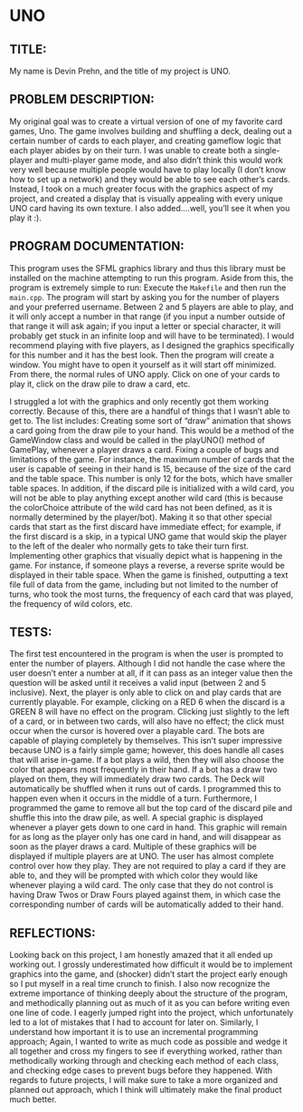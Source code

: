 # UNO
## TITLE:
My name is Devin Prehn, and the title of my project is UNO.

## PROBLEM DESCRIPTION:
My original goal was to create a virtual version of one of my favorite card games, Uno. The game involves building and shuffling a deck, dealing out a certain number of cards to each player, and creating gameflow logic that each player abides by on their turn. I was unable to create both a single-player and multi-player game mode, and also didn’t think this would work very well because multiple people would have to play locally (I don’t know how to set up a network) and they would be able to see each other’s cards. Instead, I took on a much greater focus with the graphics aspect of my project, and created a display that is visually appealing with every unique UNO card having its own texture. I also added….well, you’ll see it when you play it :).

## PROGRAM DOCUMENTATION:
This program uses the SFML graphics library and thus this library must be installed on the machine attempting to run this program.
Aside from this, the program is extremely simple to run:
Execute the `Makefile` and then run the `main.cpp`.
The program will start by asking you for the number of players and your preferred username. Between 2 and 5 players are able to play, and it will only accept a number in that range (if you input a number outside of that range it will ask again; if you input a letter or special character, it will probably get stuck in an infinite loop and will have to be terminated). I would recommend playing with five players, as I designed the graphics specifically for this number and it has the best look.
Then the program will create a window. You might have to open it yourself as it will start off minimized.
From there, the normal rules of UNO apply. Click on one of your cards to play it, click on the draw pile to draw a card, etc.

I struggled a lot with the graphics and only recently got them working correctly. Because of this, there are a handful of things that I wasn’t able to get to. The list includes:
Creating some sort of “draw” animation that shows a card going from the draw pile to your hand. This would be a method of the GameWindow class and would be called in the playUNO() method of GamePlay, whenever a player draws a card.
Fixing a couple of bugs and limitations of the game. For instance, the maximum number of cards that the user is capable of seeing in their hand is 15, because of the size of the card and the table space. This number is only 12 for the bots, which have smaller table spaces. In addition, if the discard pile is initialized with a wild card, you will not be able to play anything except another wild card (this is because the colorChoice attribute of the wild card has not been defined, as it is normally determined by the player/bot).
Making it so that other special cards that start as the first discard have immediate effect; for example, if the first discard is a skip, in a typical UNO game that would skip the player to the left of the dealer who normally gets to take their turn first.
Implementing other graphics that visually depict what is happening in the game. For instance, if someone plays a reverse, a reverse sprite would be displayed in their table space.
When the game is finished, outputting a text file full of data from the game, including but not limited to the number of turns, who took the most turns, the frequency of each card that was played, the frequency of wild colors, etc.

## TESTS:
The first test encountered in the program is when the user is prompted to enter the number of players. Although I did not handle the case where the user doesn’t enter a number at all, if it can pass as an integer value then the question will be asked until it receives a valid input (between 2 and 5 inclusive).
Next, the player is only able to click on and play cards that are currently playable. For example, clicking on a RED 6 when the discard is a GREEN 8 will have no effect on the program. Clicking just slightly to the left of a card, or in between two cards, will also have no effect; the click must occur when the cursor is hovered over a playable card.
The bots are capable of playing completely by themselves. This isn’t super impressive because UNO is a fairly simple game; however, this does handle all cases that will arise in-game. If a bot plays a wild, then they will also choose the color that appears most frequently in their hand. If a bot has a draw two played on them, they will immediately draw two cards.
The Deck will automatically be shuffled when it runs out of cards. I programmed this to happen even when it occurs in the middle of a turn. Furthermore, I programmed the game to remove all but the top card of the discard pile and shuffle this into the draw pile, as well.
A special graphic is displayed whenever a player gets down to one card in hand. This graphic will remain for as long as the player only has one card in hand, and will disappear as soon as the player draws a card. Multiple of these graphics will be displayed if multiple players are at UNO.
The user has almost complete control over how they play. They are not required to play a card if they are able to, and they will be prompted with which color they would like whenever playing a wild card. The only case that they do not control is having Draw Twos or Draw Fours played against them, in which case the corresponding number of cards will be automatically added to their hand.

## REFLECTIONS:
Looking back on this project, I am honestly amazed that it all ended up working out. I grossly underestimated how difficult it would be to implement graphics into the game, and (shocker) didn’t start the project early enough so I put myself in a real time crunch to finish. I also now recognize the extreme importance of thinking deeply about the structure of the program, and methodically planning out as much of it as you can before writing even one line of code. I eagerly jumped right into the project, which unfortunately led to a lot of mistakes that I had to account for later on. Similarly, I understand how important it is to use an incremental programming approach; Again, I wanted to write as much code as possible and wedge it all together and cross my fingers to see if everything worked, rather than methodically working through and checking each method of each class, and checking edge cases to prevent bugs before they happened. With regards to future projects, I will make sure to take a more organized and planned out approach, which I think will ultimately make the final product much better.
